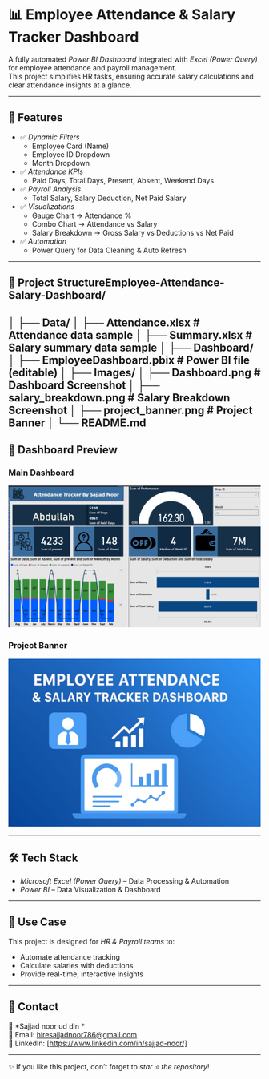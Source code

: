 # 📊 Employee Attendance & Salary Tracker Dashboard

A fully automated *Power BI Dashboard* integrated with *Excel (Power Query)* for employee attendance and payroll management.  
This project simplifies HR tasks, ensuring accurate salary calculations and clear attendance insights at a glance.

---

## 🚀 Features
- ✅ *Dynamic Filters*
  - Employee Card (Name)
  - Employee ID Dropdown
  - Month Dropdown
- ✅ *Attendance KPIs*
  - Paid Days, Total Days, Present, Absent, Weekend Days
- ✅ *Payroll Analysis*
  - Total Salary, Salary Deduction, Net Paid Salary
- ✅ *Visualizations*
  - Gauge Chart → Attendance %
  - Combo Chart → Attendance vs Salary
  - Salary Breakdown → Gross Salary vs Deductions vs Net Paid
- ✅ *Automation*
  - Power Query for Data Cleaning & Auto Refresh

---

## 📂 Project StructureEmployee-Attendance-Salary-Dashboard/
│ ├── Data/
│   ├── Attendance.xlsx         # Attendance data sample
│   ├── Summary.xlsx            # Salary summary data sample
│ ├── Dashboard/
│   ├── EmployeeDashboard.pbix  # Power BI file (editable)
│ ├── Images/
│   ├── Dashboard.png  # Dashboard Screenshot
│   ├── salary_breakdown.png    # Salary Breakdown Screenshot
│   ├── project_banner.png      # Project Banner
│ └── README.md
---

## 📸 Dashboard Preview
### Main Dashboard
![Dashboard Overview](Dashboard.png)

### Project Banner
![Project Banner](A1.jpg)

---

## 🛠 Tech Stack
- *Microsoft Excel (Power Query)* – Data Processing & Automation  
- *Power BI* – Data Visualization & Dashboard  

---

## 🎯 Use Case
This project is designed for *HR & Payroll teams* to:  
- Automate attendance tracking  
- Calculate salaries with deductions  
- Provide real-time, interactive insights  

---

## 📧 Contact
👤 *Sajjad noor ud din *  
📩 Email: hiresajjadnoor786@gmail.com  
🔗 LinkedIn: [https://www.linkedin.com/in/sajjad-noor/]  

---
✨ If you like this project, don’t forget to *star ⭐ the repository*!
